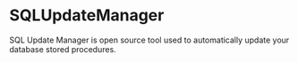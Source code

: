 # SQLUpdateManager
SQL Update Manager is open source tool used to automatically update your database stored procedures.
